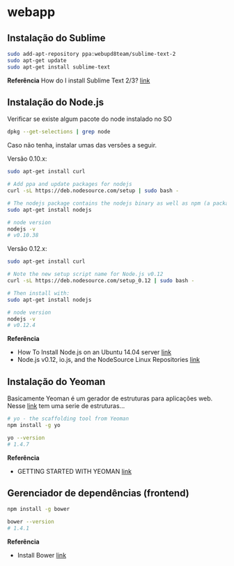 # webapp

## Instalação do Sublime

```sh
sudo add-apt-repository ppa:webupd8team/sublime-text-2
sudo apt-get update
sudo apt-get install sublime-text
```

**Referência** How do I install Sublime Text 2/3? [link](http://askubuntu.com/questions/172698/how-do-i-install-sublime-text-2-3)

## Instalação do Node.js

Verificar se existe algum pacote do node instalado no SO
```sh
dpkg --get-selections | grep node
```

Caso não tenha, instalar umas das versões a seguir.

Versão 0.10.x:
```sh
sudo apt-get install curl

# Add ppa and update packages for nodejs
curl -sL https://deb.nodesource.com/setup | sudo bash -

# The nodejs package contains the nodejs binary as well as npm (a package manager for Node.js)
sudo apt-get install nodejs

# node version
nodejs -v
# v0.10.38

```

Versão 0.12.x:
```sh
sudo apt-get install curl

# Note the new setup script name for Node.js v0.12
curl -sL https://deb.nodesource.com/setup_0.12 | sudo bash -

# Then install with:
sudo apt-get install nodejs

# node version
nodejs -v
# v0.12.4

```

**Referência** 

* How To Install Node.js on an Ubuntu 14.04 server [link](https://www.digitalocean.com/community/tutorials/how-to-install-node-js-on-an-ubuntu-14-04-server)
* Node.js v0.12, io.js, and the NodeSource Linux Repositories [link](https://nodesource.com/blog/nodejs-v012-iojs-and-the-nodesource-linux-repositories)

## Instalação do Yeoman
Basicamente Yeoman é um gerador de estruturas para aplicações web. Nesse [link](http://yeoman.io/generators/) tem uma serie de estruturas...

```sh
# yo - the scaffolding tool from Yeoman
npm install -g yo

yo --version
# 1.4.7
```

**Referência** 

* GETTING STARTED WITH YEOMAN [link](http://yeoman.io/learning/index.html)

## Gerenciador de dependências (frontend)

```sh
npm install -g bower

bower --version
# 1.4.1
```

**Referência**

* Install Bower [link](http://bower.io/#install-bower)
